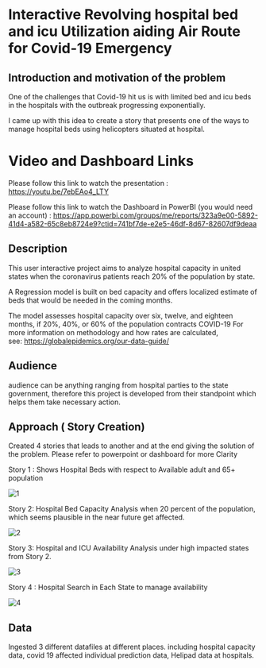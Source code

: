 # Interactive Revolving hospital bed and icu Utilization aiding Air Route for Covid-19 Emergency
## Introduction and motivation of the problem
One of the challenges that Covid-19 hit us is with limited bed and icu beds in the hospitals with the outbreak progressing exponentially.

I came up with this idea to create a story that presents one of the ways to manage hospital beds using helicopters situated at hospital. 

# Video and Dashboard Links
Please follow this link to watch the presentation : https://youtu.be/7ebEAo4_LTY

Please follow this link to watch the Dashboard in PowerBI (you would need an account) : https://app.powerbi.com/groups/me/reports/323a9e00-5892-41d4-a582-65c8eb8724e9?ctid=741bf7de-e2e5-46df-8d67-82607df9deaa


## Description
This user interactive project aims to analyze hospital capacity in united states when the coronavirus patients reach 20% of the population by state. 

A Regression model is built on bed capacity and offers localized estimate of beds that would be needed in the coming months.

The model assesses hospital capacity over six, twelve, and eighteen months, if 20%, 40%, or 60% of the population contracts COVID-19
For more information on methodology and how rates are calculated, see: https://globalepidemics.org/our-data-guide/

## Audience
audience can be anything ranging from hospital parties to the state government, therefore this project is developed from their standpoint which helps them take necessary action.

## Approach ( Story Creation)
Created 4 stories that leads to another and at the end giving the solution of the problem. Please refer to powerpoint or dashboard for more Clarity

Story 1 : Shows Hospital Beds with respect to Available adult and 65+ population

![1](https://user-images.githubusercontent.com/58057238/107990844-54eb6f00-6fa3-11eb-8203-0b650fe93e0f.PNG)

Story 2: Hospital Bed Capacity Analysis when 20 percent of the population, which seems plausible in the near future get affected.

![2](https://user-images.githubusercontent.com/58057238/107990898-78161e80-6fa3-11eb-9109-8c0cefb7d1d9.PNG)

Story 3: Hospital and ICU Availability Analysis under high impacted states from Story 2. 

![3](https://user-images.githubusercontent.com/58057238/107990937-8ebc7580-6fa3-11eb-83d9-01d68dad50d9.PNG)

Story 4 : Hospital Search in Each State to manage availability

![4](https://user-images.githubusercontent.com/58057238/107990968-97ad4700-6fa3-11eb-9561-c7961237b789.PNG)

## Data 
Ingested 3 different datafiles at different places. including hospital capacity data, covid 19 affected individual prediction data, Helipad data at hospitals. 



